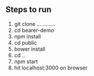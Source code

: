 ## Steps to run

1. git clone ............
2. cd bearer-demo
3. npm install
4. cd public
5. bower install
6. cd ..
7. npm start
8. hit localhost:3000 on browser